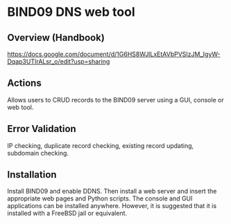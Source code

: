 # BIND09 DNS web tool

## Overview (Handbook)
https://docs.google.com/document/d/1G6HS8WJlLxEtAVbPVSIzJM_IgyW-Dqap3UTIrALsr_o/edit?usp=sharing

## Actions
Allows users to CRUD records to the BIND09 server using a GUI, console or web tool.

## Error Validation
IP checking, duplicate record checking, existing record updating, subdomain checking.

## Installation
Install BIND09 and enable DDNS. Then install a web server and insert the appropriate web pages and Python scripts. The console and GUI applications can be installed anywhere. However, it is suggested that it is installed with a FreeBSD jail or equivalent.
